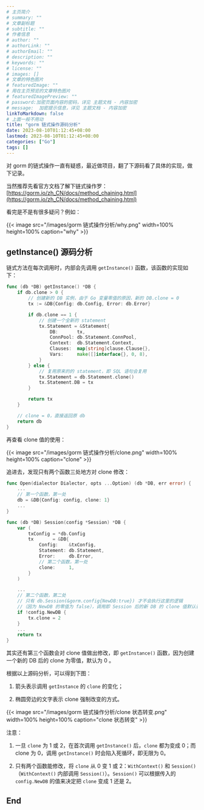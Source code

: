 ```yaml
---
# 主页简介
# summary: ""
# 文章副标题
# subtitle: ""
# 作者信息
# author: ""
# authorLink: ""
# authorEmail: ""
# description: ""
# keywords: ""
# license: ""
# images: []
# 文章的特色图片
# featuredImage: ""
# 用在主页预览的文章特色图片
# featuredImagePreview: ""
# password:加密页面内容的密码，详见 主题文档 - 内容加密
# message:  加密提示信息，详见 主题文档 - 内容加密
linkToMarkdown: false
# 上面一般不用动
title: "gorm 链式操作源码分析"
date: 2023-08-10T01:12:45+08:00
lastmod: 2023-08-10T01:12:45+08:00
categories: ["Go"]
tags: []
---
```


对 gorm 的链式操作一直有疑惑，最近做项目，翻了下源码看了具体的实现，做下记录。

当然推荐先看官方文档了解下链式操作罗：  
[https://gorm.io/zh_CN/docs/method_chaining.html](https://gorm.io/zh_CN/docs/method_chaining.html)

看完是不是有很多疑问？例如：   

{{< image src="/images/gorm 链式操作分析/why.png" width=100% height=100% caption="why" >}}  

## getInstance() 源码分析

链式方法在每次调用时，内部会先调用 `getInstance()` 函数，该函数的实现如下：

```go
func (db *DB) getInstance() *DB {
	if db.clone > 0 {
        // 创建新的 DB 实例，由于 Go 变量零值的原因，新的 DB.clone = 0 
		tx := &DB{Config: db.Config, Error: db.Error}

		if db.clone == 1 {
			// 创建一个全新的 statement
			tx.Statement = &Statement{
				DB:       tx,
				ConnPool: db.Statement.ConnPool,
				Context:  db.Statement.Context,
				Clauses:  map[string]clause.Clause{},
				Vars:     make([]interface{}, 0, 8),
			}
		} else {
            // 复用原来的的 statement，即 SQL 语句会复用
			tx.Statement = db.Statement.clone()
			tx.Statement.DB = tx
		}

		return tx
	}

    // clone = 0，直接返回原 db
	return db
}
```

再查看 clone 值的使用：

{{< image src="/images/gorm 链式操作分析/clone.png" width=100% height=100% caption="clone" >}}  

追进去，发现只有两个函数三处地方对 clone 修改：

```go
func Open(dialector Dialector, opts ...Option) (db *DB, err error) {
    ...
    // 第一个函数，第一处
	db = &DB{Config: config, clone: 1}
    ...
}

func (db *DB) Session(config *Session) *DB {
	var (
		txConfig = *db.Config
		tx       = &DB{
			Config:    &txConfig,
			Statement: db.Statement,
			Error:     db.Error,
            // 第二个函数，第一处
			clone:     1,
		}
	)

    ...
    // 第二个函数，第二处
    // 只有 db.Session(&gorm.config{NewDB:true}) 才不会执行这里的逻辑
    //（因为 NewDB 的零值为 false），调用即 Session 后的新 DB 的 clone 值默认设置为 2
	if !config.NewDB {
		tx.clone = 2
	}
    ...
	return tx
}
```

其实还有第三个函数会对 clone 值做出修改，即 `getInstance()` 函数，因为创建一个新的 DB 后的 clone 为零值，默认为 0 。

根据以上源码分析，可以得到下图：  

1. 箭头表示调用 `getInstance` 的 `clone` 的变化；
  
2. 椭圆旁边的文字表示 clone 强制改变的方式。

{{< image src="/images/gorm 链式操作分析/clone 状态转变.png" width=100% height=100% caption="clone 状态转变" >}} 

注意：  

1. 一旦 `clone` 为 1 或 2，在首次调用 `getInstance()` 后，`clone` 都为变成 0；而 clone 为 0，调用 `getInstance()` 时会陷入死循环，即无限为 0。  

2. 只有两个函数能修改，将 `clone` 从 0 变 1 或 2：`WithContext()` 和 `Session()`（`WithContext()` 内部调用 `Session()`）。`Session()` 可以根据传入的 `config.NewDB` 的值来决定把 `clone` 变成 1 还是 2。

## End
